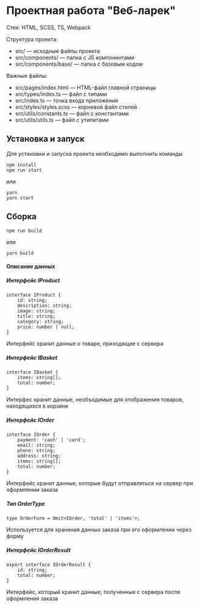 # Проектная работа "Веб-ларек"

Стек: HTML, SCSS, TS, Webpack

Структура проекта:
- src/ — исходные файлы проекта
- src/components/ — папка с JS компонентами
- src/components/base/ — папка с базовым кодом

Важные файлы:
- src/pages/index.html — HTML-файл главной страницы
- src/types/index.ts — файл с типами
- src/index.ts — точка входа приложения
- src/styles/styles.scss — корневой файл стилей
- src/utils/constants.ts — файл с константами
- src/utils/utils.ts — файл с утилитами

## Установка и запуск
Для установки и запуска проекта необходимо выполнить команды

```
npm install
npm run start
```

или

```
yarn
yarn start
```
## Сборка

```
npm run build
```

или

```
yarn build
```

#### Описание данных

##### Интерфейс IProduct

```
interface IProduct {
    id: string;
    description: string;
    image: string;
    title: string;
    category: string;
    price: number | null;
}
```

Интерфейс хранит данные о товаре, приходящие с сервера

##### Интерфейс IBasket

```
interface IBasket {
    items: string[];
    total: number;
}
```

Интерфес хранит данные, необъодимые для отображения товаров, находящихся в корзине

##### Интерфейс IOrder

```
interface IOrder {
    payment: 'cash' | 'card';
    email: string;
    phone: string;
    address: string;
    items: string[];
    total: number;
}
```

Интерфейс хранит данные, которые будут отправляться на сервер при оформлении заказа

##### Тип OrderType

```
type OrderForm = Omit<IOrder, 'total' | 'items'>;
```

Используется для хранения данных заказа при его оформлении через форму

##### Интерфейс IOrderResult

```
export interface IOrderResult {
    id: string;
    total: number;
}
```

Интерфейс, который хранит данные, полученные с сервера после оформления заказа
